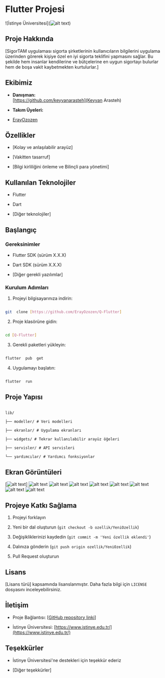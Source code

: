 
# Flutter Projesi

  

![İstinye Üniversitesi](![alt text](image.png))

  

## Proje Hakkında

[SigorTAM uygulaması sigorta şirketlerinin kullanıcıların bilgilerini uygulama üzerinden görerek kişiye özel en iyi sigorta teklifini yapmasını sağlar. Bu şekilde hem insanlar kendilerine ve bütçelerine en uygun sigortayı bulurlar hem de boşa vakit kaybetmekten kurtulurlar.]

  

## Ekibimiz

-  **Danışman:**  
[https://github.com/keyvanarasteh](Keyvan Arasteh)


-  **Takım Üyeleri:**

-  [ErayOzozen](https://github.com/ErayOzozen)

  

## Özellikler

- [Kolay ve anlaşılabilir arayüz]

- [Vakitten tasarruf]

- [Bilgi kirliliğini önleme ve Bilinçli para yönetimi]

  

## Kullanılan Teknolojiler

- Flutter

- Dart

- [Diğer teknolojiler]

  

## Başlangıç

  

### Gereksinimler

- Flutter SDK (sürüm X.X.X)

- Dart SDK (sürüm X.X.X)

- [Diğer gerekli yazılımlar]

  

### Kurulum Adımları

1. Projeyi bilgisayarınıza indirin:

```bash

git  clone [https://github.com/ErayOzozen/Q-Flutter]

```

  

2. Proje klasörüne gidin:

```bash

cd [Q-Flutter]
```

  

3. Gerekli paketleri yükleyin:

```bash

flutter  pub  get

```

  

4. Uygulamayı başlatın:

```bash

flutter  run

```

  

## Proje Yapısı

```

lib/

├── modeller/ # Veri modelleri

├── ekranlar/ # Uygulama ekranları

├── widgets/ # Tekrar kullanılabilir arayüz öğeleri

├── servisler/ # API servisleri

└── yardımcılar/ # Yardımcı fonksiyonlar

```

  

## Ekran Görüntüleri

[![alt text](homescreenim.png)]
![alt text](homescreengecemodu.png)
![alt text](searchscreenlightmode.png)
![alt text](searchscreendarkmod.png)
![alt text](profilekranılightmode.png)
![alt text](profilekranıdarkmode.png)
![alt text](ayarlardarkmode.png)
![alt text](historyscreendarkmode.png)
![alt text](historyscreenlightmode.png)

## Projeye Katkı Sağlama

1. Projeyi forklayın

2. Yeni bir dal oluşturun (`git checkout -b ozellik/YeniOzellik`)

3. Değişikliklerinizi kaydedin (`git commit -m 'Yeni özellik eklendi'`)

4. Dalınıza gönderin (`git push origin ozellik/YeniOzellik`)

5. Pull Request oluşturun

  

## Lisans

[Lisans türü] kapsamında lisanslanmıştır. Daha fazla bilgi için `LICENSE` dosyasını inceleyebilirsiniz.

  

## İletişim

- Proje Bağlantısı: [[GitHub repository linki](https://github.com/ErayOzozen/Q-Flutter)]

- İstinye Üniversitesi: [https://www.istinye.edu.tr/](https://www.istinye.edu.tr/)

  

## Teşekkürler

- İstinye Üniversitesi'ne destekleri için teşekkür ederiz

- [Diğer teşekkürler]

